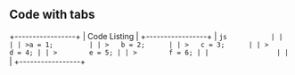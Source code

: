 ## Code with tabs

+-----------------+
| Code Listing    |
+-----------------+
| ```js           |
|                 |
| >a = 1;         |
| >   b = 2;      |
| >   c = 3;      |
| >        d = 4; |
| >        e = 5; |
| >        f = 6; |
|                 |
| ```             |
+-----------------+
